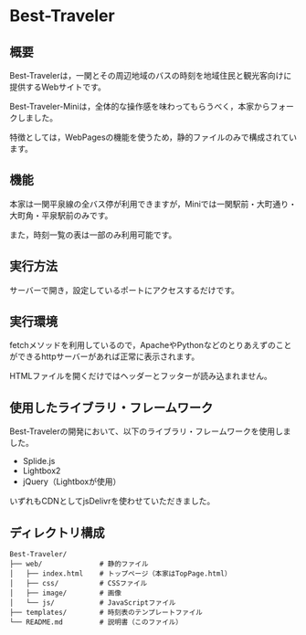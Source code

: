# Best-Traveler

## 概要

Best-Travelerは，一関とその周辺地域のバスの時刻を地域住民と観光客向けに提供するWebサイトです。

Best-Traveler-Miniは，全体的な操作感を味わってもらうべく，本家からフォークしました。

特徴としては，WebPagesの機能を使うため，静的ファイルのみで構成されています。

## 機能

本家は一関平泉線の全バス停が利用できますが，Miniでは一関駅前・大町通り・大町角・平泉駅前のみです。

また，時刻一覧の表は一部のみ利用可能です。

## 実行方法

サーバーで開き，設定しているポートにアクセスするだけです。

## 実行環境

fetchメソッドを利用しているので，ApacheやPythonなどのとりあえずのことができるhttpサーバーがあれば正常に表示されます。

HTMLファイルを開くだけではヘッダーとフッターが読み込まれません。

## 使用したライブラリ・フレームワーク

Best-Travelerの開発において、以下のライブラリ・フレームワークを使用しました。

- Splide.js
- Lightbox2
- jQuery（Lightboxが使用）

いずれもCDNとしてjsDelivrを使わせていただきました。

## ディレクトリ構成
```
Best-Traveler/
├── web/              # 静的ファイル
│   ├── index.html 	  # トップページ（本家はTopPage.html）
│   ├── css/          # CSSファイル
│   ├── image/        # 画像
│   └── js/           # JavaScriptファイル
├── templates/        # 時刻表のテンプレートファイル
└── README.md         # 説明書（このファイル）
```
